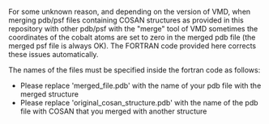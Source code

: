 For some unknown reason, and depending on the version of VMD, when merging pdb/psf files containing COSAN structures as provided in this repository with other pdb/psf with the "merge" tool of VMD 
sometimes the coordinates of the cobalt atoms are set to zero in the merged pdb file (the merged psf file is always OK). 
The FORTRAN code provided here corrects these issues automatically. 

The names of the files must be specified inside the fortran code as follows:

- Please replace 'merged_file.pdb' with the name of your pdb file with the merged structure
- Please replace 'original_cosan_structure.pdb' with the name of the pdb file with COSAN that you merged with another structure
